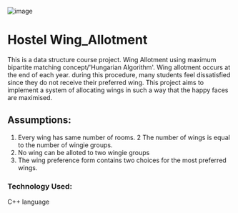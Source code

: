 ![image](https://user-images.githubusercontent.com/70815270/196267663-dceb050d-1e53-415a-bd80-99093159753f.png)

# Hostel Wing_Allotment
This is a data structure course project.
Wing Allotment using maximum bipartite matching concept/'Hungarian Algorithm'.
Wing allotment occurs at the end of each year. during this procedure, many students feel dissatisfied since they do not receive their preferred wing.
This project aims to implement a system of allocating wings in such a way that the happy faces are maximised. 


## Assumptions:
1. Every wing has same number of rooms.
2 The number of wings is equal to the number of wingie groups.
3. No wing can be alloted to two wingie groups
4. The wing preference form contains two choices for the most preferred wings.



### Technology Used:
C++ language




